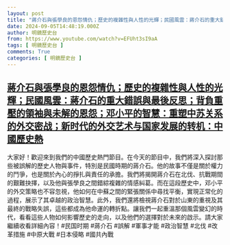 ```yaml
---
layout: post
title: "蔣介石與張學良的恩怨情仇；歷史的複雜性與人性的光輝；民國風雲：蔣介石的重大錯誤與最後反思；背負重壓的領袖與未解的恩怨；邓小平的智慧：重塑中苏关系的外交密战；新时代的外交艺术与国家发展的转机：中國歷史熱"
date: 2024-09-05T14:48:19.000Z
author: 明鏡歷史台
from: https://www.youtube.com/watch?v=EFUht3sI9aA
tags: [ 明鏡歷史台 ]
comments: True
categories: [ 明鏡歷史台 ]
---
```

<!--1725547699000-->
[蔣介石與張學良的恩怨情仇；歷史的複雜性與人性的光輝；民國風雲：蔣介石的重大錯誤與最後反思；背負重壓的領袖與未解的恩怨；邓小平的智慧：重塑中苏关系的外交密战；新时代的外交艺术与国家发展的转机：中國歷史熱](https://www.youtube.com/watch?v=EFUht3sI9aA)
------

<div>
大家好！歡迎來到我們的中國歷史熱門節目。在今天的節目中，我們將深入探討那些被誤解的歷史人物與事件，特別是民國時期的蔣介石。他的故事不僅是關於權力的鬥爭，也是關於內心的掙扎與責任的承擔。我們將揭開蔣介石在北伐、抗戰期間的艱難抉擇，以及他與張學良之間錯綜複雜的情感糾葛。而在這段歷史中，邓小平的外交策略也不容忽視，他如何在中蘇之間的緊張關係中尋找平衡，實現正常化的過程，展示了其卓越的政治智慧。此外，我們還將檢視蔣介石對於山東的重視及其最終的戰略失誤，這些都成為他命運的轉折點。讓我們一起重溫那個風雲變幻的時代，看看這些人物如何影響歷史的走向，以及他們的選擇對於未來的啟示。請大家繼續收看詳細內容！#民国时期 #蔣介石 #誤解 #軍事才能 #政治智慧 #北伐 #改革措施 #中原大戰 #日本侵略 #國共內戰
</div>
